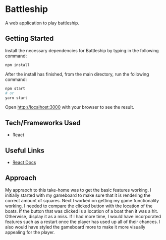 # Battleship
A web application to play battleship. 

## Getting Started

Install the necessary dependencies for Battleship by typing in the following command:
```
npm install
```

After the install has finished, from the main directory, run the following command:

```bash
npm start
# or
yarn start
```
Open [http://localhost:3000](http://localhost:3000) with your browser to see the result.
## Tech/Frameworks Used
- React



## Useful Links

- [React Docs](https://reactjs.org/docs/getting-started.html) 

## Approach
My appraoch to this take-home was to get the basic features working. I initially started with my gameboard to make sure that it is rendering the correct amount of squares. Next I worked on getting my game functionality working. I needed to compare the clicked button with the location of the boats. If the button that was clicked is a location of a boat then it was a hit. Otherwise, display it as a miss. If I had more time, I would have incorporated features such as a restart once the player has used up all of their chances. I also would have styled the gameboard more to make it more visually appealing for the player. 
